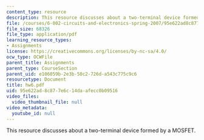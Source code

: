 ```yaml
---
content_type: resource
description: This resource discusses about a two-terminal device formed by a MOSFET.
file: /courses/6-002-circuits-and-electronics-spring-2007/95e622ad8c877e6c14daafecc0b09516_hw6.pdf
file_size: 68326
file_type: application/pdf
learning_resource_types:
- Assignments
license: https://creativecommons.org/licenses/by-nc-sa/4.0/
ocw_type: OCWFile
parent_title: Assignments
parent_type: CourseSection
parent_uid: e106059b-2e3b-50c2-726d-a543c775c9c6
resourcetype: Document
title: hw6.pdf
uid: 95e622ad-8c87-7e6c-14da-afecc0b09516
video_files:
  video_thumbnail_file: null
video_metadata:
  youtube_id: null
---
```

This resource discusses about a two-terminal device formed by a MOSFET.